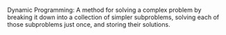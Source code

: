 Dynamic Programming:
A method for solving a complex problem by breaking it down into a collection of simpler subproblems, solving each of those
subproblems just once, and storing their solutions.
